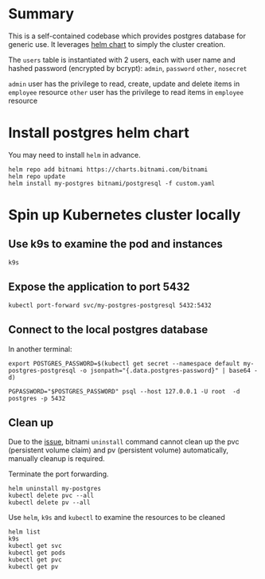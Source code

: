 # Summary
This is a self-contained codebase which provides postgres database for generic use. It leverages [helm chart](https://helm.sh/) to simply the cluster creation.

The `users` table is instantiated with 2 users, each with user name and hashed password (encrypted by bcrypt):
`admin`, `password`
`other`, `nosecret`

`admin` user has the privilege to read, create, update and delete items in `employee` resource
`other` user has the privilege to read items in `employee` resource

# Install postgres helm chart
You may need to install `helm` in advance.

```
helm repo add bitnami https://charts.bitnami.com/bitnami
helm repo update
helm install my-postgres bitnami/postgresql -f custom.yaml
```

# Spin up Kubernetes cluster locally
## Use k9s to examine the pod and instances
```
k9s
```
## Expose the application to port 5432
```
kubectl port-forward svc/my-postgres-postgresql 5432:5432
```

## Connect to the local postgres database
In another terminal:
```
export POSTGRES_PASSWORD=$(kubectl get secret --namespace default my-postgres-postgresql -o jsonpath="{.data.postgres-password}" | base64 -d)

PGPASSWORD="$POSTGRES_PASSWORD" psql --host 127.0.0.1 -U root  -d postgres -p 5432
```


## Clean up
Due to the [issue](https://github.com/bitnami/charts/issues/15975), bitnami `uninstall` command cannot clean up the pvc (persistent volume claim) and pv (persistent volume) automatically, manually cleanup is required.

Terminate the port forwarding.

```
helm uninstall my-postgres
kubectl delete pvc --all 
kubectl delete pv --all
```
Use `helm`, `k9s` and `kubectl` to examine the resources to be cleaned
```
helm list
k9s
kubectl get svc
kubectl get pods
kubectl get pvc
kubectl get pv
```